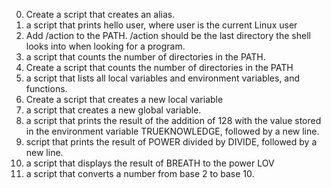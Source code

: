 0. Create a script that creates an alias.
1. a script that prints hello user, where user is the current Linux user
2. Add /action to the PATH. /action should be the last directory the shell looks into when looking for a program.
3. a script that counts the number of directories in the PATH.
4. Create a script that counts the number of directories in the PATH
5. a script that lists all local variables and environment variables, and functions.
6. Create a script that creates a new local variable
7. a script that creates a new global variable.
8. a script that prints the result of the addition of 128 with the value stored in the environment variable TRUEKNOWLEDGE, followed by a new line.
9. script that prints the result of POWER divided by DIVIDE, followed by a new line.
10. a script that displays the result of BREATH to the power LOV
11. a script that converts a number from base 2 to base 10.
